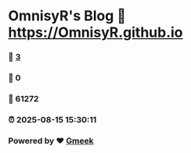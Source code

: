 # OmnisyR's Blog :link: https://OmnisyR.github.io 
### :page_facing_up: [3](https://OmnisyR.github.io/tag.html) 
### :speech_balloon: 0 
### :hibiscus: 61272 
### :alarm_clock: 2025-08-15 15:30:11 
### Powered by :heart: [Gmeek](https://github.com/Meekdai/Gmeek)
